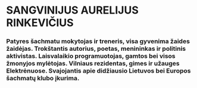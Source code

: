 # SANGVINIJUS AURELIJUS RINKEVIČIUS
### Patyres šachmatu mokytojas ir treneris, visa gyvenima žaides žaidėjas. Trokštantis autorius, poetas, menininkas ir politinis aktivistas. Laisvalaikio programuotojas, gamtos bei visos žmonyjos mylėtojas. Vilniaus rezidentas, gimes ir užauges Elektrėnuose. Svajojantis apie didžiausio Lietuvos bei Europos šachmatų klubo įkurima.
